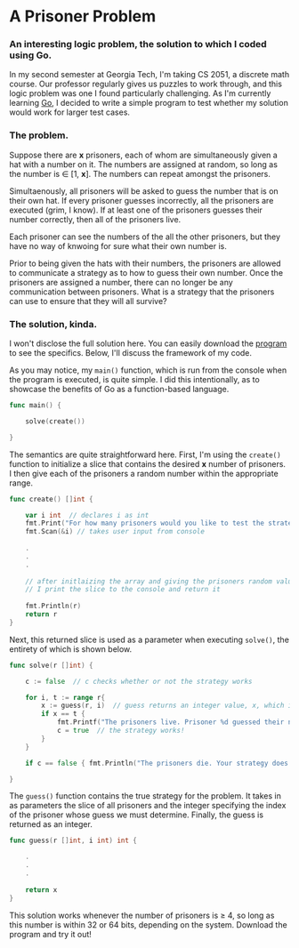 # A Prisoner Problem

### An interesting logic problem, the solution to which I coded using Go.

In my second semester at Georgia Tech, I'm taking CS 2051, a discrete math course. Our professor regularly gives us puzzles to work through, and this logic problem was one I found particularly challenging. As I'm currently learning [Go](https://golang.org), I decided to write a simple program to test whether my solution would work for larger test cases. 


### The problem.

Suppose there are **x** prisoners, each of whom are simultaneously given a hat with a number on it. The numbers are assigned at random, so long as the number is ∈ [1, **x**]. The numbers can repeat amongst the prisoners.

Simultaenously, all prisoners will be asked to guess the number that is on their own hat. If every prisoner guesses incorrectly, all the prisoners are executed (grim, I know). If at least one of the prisoners guesses their number correctly, then all of the prisoners live.

Each prisoner can see the numbers of the all the other prisoners, but they have no way of knwoing for sure what their own number is.

Prior to being given the hats with their numbers, the prisoners are allowed to communicate a strategy as to how to guess their own number. Once the prisoners are assigned a number, there can no longer be any communication between prisoners. What is a strategy that the prisoners can use to ensure that they will all survive?


### The solution, kinda.

I won't disclose the full solution here. You can easily download the [program](https://github.com/SohanChoudhury/APrisonerProblem/blob/master/APrisonerProblem.go) to see the specifics. Below, I'll discuss the framework of my code.

As you may notice, my ```main()``` function, which is run from the console when the program is executed, is quite simple. I did this intentionally, as to showcase the benefits of Go as a function-based language.

```go
func main() {

    solve(create())

}
```

The semantics are quite straightforward here. First, I'm using the ```create()``` function to initialize a slice that contains the desired **x** number of prisoners. I then give each of the prisoners a random number within the appropriate range.

```go
func create() []int {

    var i int  // declares i as int
    fmt.Print("For how many prisoners would you like to test the strategy? ")
    fmt.Scan(&i) // takes user input from console
    
    .
    .
    .
    
    // after initlaizing the array and giving the prisoners random values,
    // I print the slice to the console and return it
    
    fmt.Println(r)
    return r
}
```

Next, this returned slice is used as a parameter when executing ```solve()```, the entirety of which is shown below.

```go
func solve(r []int) {

    c := false  // c checks whether or not the strategy works

    for i, t := range r{
        x := guess(r, i)  // guess returns an integer value, x, which is prisoner i's guess 
        if x == t {
            fmt.Printf("The prisoners live. Prisoner %d guessed their number, %d, correctly.\n", i, x)
            c = true  // the strategy works!
        }
    }

    if c == false { fmt.Println("The prisoners die. Your strategy does not work.")}

}
```

The ```guess()``` function contains the true strategy for the problem. It takes in as parameters the slice of all prisoners and the integer specifying the index of the prisoner whose guess we must determine. Finally, the guess is returned as an integer.

```go
func guess(r []int, i int) int {

    .
    .
    .
  
    return x
}
```

This solution works whenever the number of prisoners is ≥ 4, so long as this number is within 32 or 64 bits, depending on the system. Download the program and try it out!
